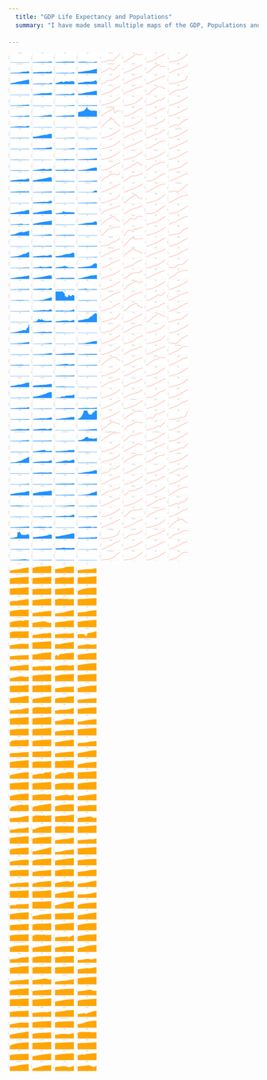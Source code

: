 ```yaml
---
  title: "GDP Life Expectancy and Populations"
  summary: "I have made small multiple maps of the GDP, Populations and Life Expectancies of all the countries in the world."

---
```


![](index.png)
![](index2.png)
![](index3.png)
